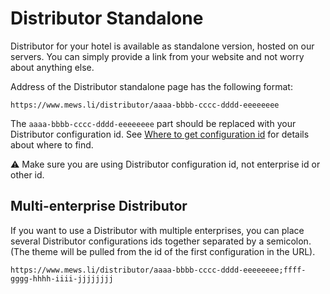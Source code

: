 # Distributor Standalone

Distributor for your hotel is available as standalone version, hosted on our servers. You can simply provide a link from your website and not worry about anything else.

Address of the Distributor standalone page has the following format:

```text
https://www.mews.li/distributor/aaaa-bbbb-cccc-dddd-eeeeeeee
```

The `aaaa-bbbb-cccc-dddd-eeeeeeee` part should be replaced with your Distributor configuration id. See [Where to get configuration id](./faq.md#where-to-get-configuration-id) for details about where to find.

⚠️ Make sure you are using Distributor configuration id, not enterprise id or other id.

## Multi-enterprise Distributor

If you want to use a Distributor with multiple enterprises, you can place several Distributor configurations ids together separated by a semicolon. \(The theme will be pulled from the id of the first configuration in the URL\).

```text
https://www.mews.li/distributor/aaaa-bbbb-cccc-dddd-eeeeeeee;ffff-gggg-hhhh-iiii-jjjjjjjj
```
